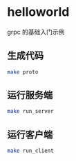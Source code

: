 # helloworld

grpc 的基础入门示例

## 生成代码

```bash
make proto
```

## 运行服务端

```bash
make run_server
```

## 运行客户端

```bash
make run_client
```
